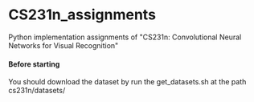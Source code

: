 # CS231n_assignments
Python implementation assignments of "CS231n: Convolutional Neural Networks for Visual Recognition"

#### Before starting
You should download the dataset by run the get_datasets.sh at the path cs231n/datasets/
